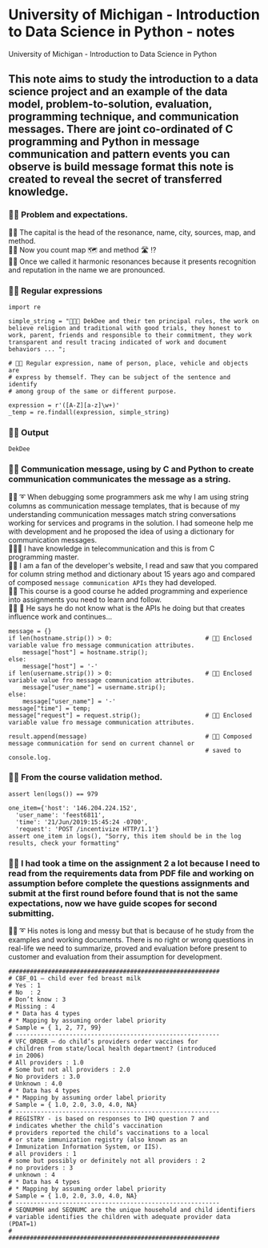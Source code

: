 # University of Michigan - Introduction to Data Science in Python - notes
University of Michigan - Introduction to Data Science in Python

## This note aims to study the introduction to a data science project and an example of the data model, problem-to-solution, evaluation, programming technique, and communication messages. There are joint co-ordinated of C programming and Python in message communication and pattern events you can observe is build message format this note is created to reveal the secret of transferred knowledge.

### 🧸💬 Problem and expectations.
🧸💬 The capital is the head of the resonance, name, city, sources, map, and method. </br> 
🦭💬 Now you count map 🗺️ and method 🛣️ ⁉️ </br> 
🐯💬 Once we called it harmonic resonances because it presents recognition and reputation in the name we are pronounced. </br> 

### 🧸💬 Regular expressions

```
import re

simple_string = "💂🏽💬 DekDee and their ten principal rules, the work on believe religion and traditional with good trials, they honest to work, parent, friends and responsible to their commitment, they work transparent and result tracing indicated of work and document behaviors ... ";

# 🧸💬 Regular expression, name of person, place, vehicle and objects are 
# express by themself. They can be subject of the sentence and identify
# among group of the same or different purpose.

expression = r'([A-Z][a-z]\w+)'
_temp = re.findall(expression, simple_string)
```

### 🧸💬 Output

```
DekDee
```

### 🧸💬 Communication message, using by C and Python to create communication communicates the message as a string.

🐑💬 ➰ When debugging some programmers ask me why I am using string columns as communication message templates, that is because of my understanding communication messages match string conversations working for services and programs in the solution. I had someone help me with development and he proposed the idea of using a dictionary for communication messages. </br> 
🐆🐾💬 I have knowledge in telecommunication and this is from C programming master. </br> 
🥺💬 I am a fan of the developer's website, I read and saw that you compared for column string method and dictionary about 15 years ago and compared of composed ```message communication APIs``` they had developed. </br> 
🐐💬 This course is a good course he added programming and experience into assignments you need to learn and follow. </br>
👧💬 🎈 He says he do not know what is the APIs he doing but that creates influence work and continues...  </br>

```
message = {}
if len(hostname.strip()) > 0:                          # 🧸💬 Enclosed variable value fro message communication attributes.
    message["host"] = hostname.strip();
else:
    message["host"] = '-'
if len(username.strip()) > 0:                          # 🧸💬 Enclosed variable value fro message communication attributes.
    message["user_name"] = username.strip();
else:
    message["user_name"] = '-'
message["time"] = temp;
message["request"] = request.strip();                  # 🧸💬 Enclosed variable value fro message communication attributes.

result.append(message)                                 # 🧸💬 Composed message communication for send on current channel or
                                                       # saved to console.log.
```

### 🧸💬 From the course validation method.

```
assert len(logs()) == 979

one_item={'host': '146.204.224.152',
  'user_name': 'feest6811',
  'time': '21/Jun/2019:15:45:24 -0700',
  'request': 'POST /incentivize HTTP/1.1'}
assert one_item in logs(), "Sorry, this item should be in the log results, check your formatting"
```

### 🥺💬 I had took a time on the assignment 2 a lot because I need to read from the requirements data from PDF file and working on assumption before complete the questions assignments and submit at the first round before found that is not the same expectations, now we have guide scopes for second submitting.

🐑💬 ➰ His notes is long and messy but that is because of he study from the examples and working documents. There is no right or wrong questions in real-life we need to summarize, proved and evaluation before present to customer and evaluation from their assumption for development. </br>

```
###########################################################
# CBF_01 – child ever fed breast milk
# Yes : 1
# No  : 2
# Don’t know : 3
# Missing : 4
# * Data has 4 types 
# * Mapping by assuming order label priority
# Sample = { 1, 2, 77, 99}
# ---------------------------------------------------------
# VFC_ORDER – do child’s providers order vaccines for
# children from state/local health department? (introduced
# in 2006)
# All providers : 1.0
# Some but not all providers : 2.0
# No providers : 3.0
# Unknown : 4.0
# * Data has 4 types 
# * Mapping by assuming order label priority
# Sample = { 1.0, 2.0, 3.0, 4.0, NA}
# ---------------------------------------------------------
# REGISTRY - is based on responses to IHQ question 7 and 
# indicates whether the child’s vaccination
# providers reported the child’s vaccinations to a local 
# or state immunization registry (also known as an
# Immunization Information System, or IIS).
# all providers : 1
# some but possibly or definitely not all providers : 2
# no providers : 3
# unknown : 4
# * Data has 4 types 
# * Mapping by assuming order label priority
# Sample = { 1.0, 2.0, 3.0, 4.0, NA}
# ---------------------------------------------------------
# SEQNUMHH and SEQNUMC are the unique household and child identifiers
# variable identifies the children with adequate provider data (PDAT=1)
#
###########################################################  
```
